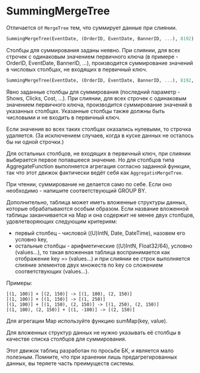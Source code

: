 # SummingMergeTree

Отличается от `MergeTree` тем, что суммирует данные при слиянии.

```sql
SummingMergeTree(EventDate, (OrderID, EventDate, BannerID, ...), 8192)
```

Столбцы для суммирования заданы неявно. При слиянии, для всех строчек с одинаковым значением первичного ключа (в примере - OrderID, EventDate, BannerID, ...), производится суммирование значений в числовых столбцах, не входящих в первичный ключ.

```sql
SummingMergeTree(EventDate, (OrderID, EventDate, BannerID, ...), 8192, (Shows, Clicks, Cost, ...))
```

Явно заданные столбцы для суммирования (последний параметр - Shows, Clicks, Cost, ...). При слиянии, для всех строчек с одинаковым значением первичного ключа, производится суммирование значений в указанных столбцах. Указанные столбцы также должны быть числовыми и не входить в первичный ключ.

Если значения во всех таких столбцах оказались нулевыми, то строчка удаляется. (За исключением случаев, когда в куске данных не осталось бы ни одной строчки.)

Для остальных столбцов, не входящих в первичный ключ, при слиянии выбирается первое попавшееся значение. Но для столбцов типа AggregateFunction выполняется агрегация согласно заданной функции, так что этот движок фактически ведёт себя как `AggregatinMergeTree`.

При чтении, суммирование не делается само по себе. Если оно необходимо - напишите соответствующий GROUP BY.

Дополнительно, таблица может иметь вложенные структуры данных, которые обрабатываются особым образом.
Если название вложенной таблицы заканчивается на Map и она содержит не менее двух столбцов, удовлетворяющих следующим критериям:

-   первый столбец - числовой ((U)IntN, Date, DateTime), назовем его условно key,
-   остальные столбцы - арифметические ((U)IntN, Float32/64), условно (values...), то такая вложенная таблица воспринимается как отображение key =`>` (values...) и при слиянии ее строк выполняется слияние элементов двух множеств по key со сложением соответствующих (values...).

Примеры:

```text
[(1, 100)] + [(2, 150)] -> [(1, 100), (2, 150)]
[(1, 100)] + [(1, 150)] -> [(1, 250)]
[(1, 100)] + [(1, 150), (2, 150)] -> [(1, 250), (2, 150)]
[(1, 100), (2, 150)] + [(1, -100)] -> [(2, 150)]
```

Для агрегации Map используйте функцию sumMap(key, value).

Для вложенных структур данных не нужно указывать её столбцы в качестве списка столбцов для суммирования.

Этот движок таблиц разработан по просьбе БК, и является мало полезным. Помните, что при хранении лишь предагрегированных данных, вы теряете часть преимуществ системы.
